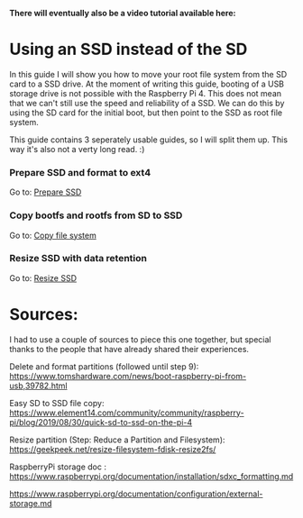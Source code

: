 **There will eventually also be a video tutorial available here:**

# Using an SSD instead of the SD 
In this guide I will show you how to move your root file system from the SD card to a SSD drive. At the moment of writing this guide, booting of a USB storage drive is not possible with the Raspberry Pi 4. This does not mean that we can't still use the speed and reliability of a SSD. We can do this by using the SD card for the initial boot, but then point to the SSD as root file system.  

This guide contains 3 seperately usable guides, so I will split them up. This way it's also not a verty long read. :) 

### Prepare SSD and format to ext4
Go to: [Prepare SSD](./format-sd.md)  

### Copy bootfs and rootfs from SD to SSD
Go to: [Copy file system](./copy-fs.md)  

### Resize SSD with data retention
Go to: [Resize SSD](./resize-partition.md)  


# Sources:  
I had to use a couple of sources to piece this one together, but special thanks to the people that have already shared their experiences.  

Delete and format partitions (followed until step 9):  
https://www.tomshardware.com/news/boot-raspberry-pi-from-usb,39782.html  

Easy SD to SSD file copy:  
https://www.element14.com/community/community/raspberry-pi/blog/2019/08/30/quick-sd-to-ssd-on-the-pi-4  

Resize partition (Step: Reduce a Partition and Filesystem):  
https://geekpeek.net/resize-filesystem-fdisk-resize2fs/ 

RaspberryPi storage doc :
https://www.raspberrypi.org/documentation/installation/sdxc_formatting.md

https://www.raspberrypi.org/documentation/configuration/external-storage.md

